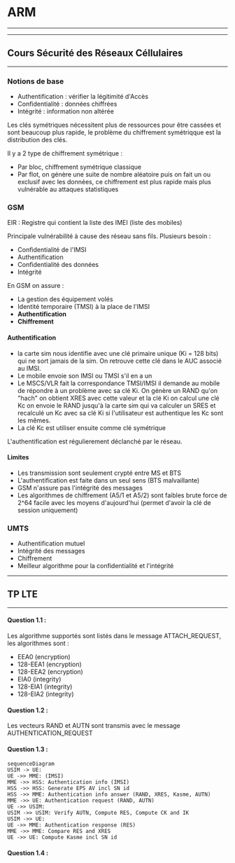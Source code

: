 # ARM

---
---

## Cours Sécurité des Réseaux Céllulaires

---

### Notions de base

* Authentification : vérifier la légitimité d'Accès
* Confidentialité : données chiffrées
* Intégrité : information non altérée

Les clés symétriques nécessitent plus de ressources pour être cassées et sont beaucoup plus rapide, le problème du chiffrement symétriqque est la distribution des clés.

Il y a 2 type de chiffrement symétrique :
* Par bloc, chiffrement symétrique classique
* Par flot, on génère une suite de nombre aléatoire puis on fait un ou exclusif avec les données, ce chiffrement est plus rapide mais plus vulnérable au attaques statistiques

### GSM

EIR : Registre qui contient la liste des IMEI (liste des mobiles)

Principale vulnérabilité à cause des réseau sans fils. Plusieurs besoin :
* Confidentialité de l'IMSI
* Authentification
* Confidentialité des données
* Intégrité

En GSM on assure :
* La gestion des équipement volés
* Identité temporaire (TMSI) à la place de l'IMSI
* **Authentification**
* **Chiffrement**

#### Authentification

* la carte sim nous identifie avec une clé primaire unique (Ki = 128 bits) qui ne sort jamais de la sim. On retrouve cette clé dans le AUC associé au IMSI.
* Le mobile envoie son IMSI ou TMSI s'il en a un
* Le MSCS/VLR fait la correspondance TMSI/IMSI il demande au mobile de répondre à un problème avec sa clé Ki. On génère un RAND qu'on "hach" on obtient XRES avec cette valeur et la clé Ki on calcul une clé Kc on envoie le RAND jusqu'à la carte sim qui va calculer un SRES et recalculé un Kc avec sa clé Ki si l'utilisateur est authentique les Kc sont les mêmes.
* La clé Kc est utiliser ensuite comme clé symétrique

L'authentification est régulierement déclanché par le réseau.

#### Limites

* Les transmission sont seulement crypté entre MS et BTS 
* L'authentification est faite dans un seul sens (BTS malvaillante)
* GSM n'assure pas l'intégrité des messages
* Les algorithmes de chiffrement (A5/1 et A5/2) sont faibles brute force de 2^64 facile avec les moyens d'aujourd'hui (permet d'avoir la clé de session uniquement)

### UMTS

* Authentification mutuel
* Intégrité des messages
* Chiffrement
* Meilleur algorithme pour la confidentialité et l'intégrité

---

## TP LTE

---
#### Question 1.1 :
Les algorithme supportés sont listés dans le message ATTACH_REQUEST, les algorithmes sont :
* EEA0 (encryption)
* 128-EEA1 (encryption)
* 128-EEA2 (encryption)
* EIA0 (integrity)
* 128-EIA1 (integrity)
* 128-EIA2 (integrity)

#### Question 1.2 :
Les vecteurs RAND et AUTN sont transmis avec le message AUTHENTICATION_REQUEST

#### Question 1.3 :

```mermaid
sequenceDiagram
USIM -> UE: 
UE ->> MME: (IMSI)
MME ->> HSS: Authentication info (IMSI)
HSS ->> HSS: Generate EPS AV incl SN id
HSS ->> MME: Authentication info answer (RAND, XRES, Kasme, AUTN)
MME ->> UE: Authentication request (RAND, AUTN)
UE ->> USIM: 
USIM ->> USIM: Verify AUTN, Compute RES, Compute CK and IK
USIM ->> UE: 
UE ->> MME: Authentication response (RES)
MME ->> MME: Compare RES and XRES
UE ->> UE: Compute Kasme incl SN id
```

 #### Question 1.4 :
 
<!--stackedit_data:
eyJoaXN0b3J5IjpbLTgyMzI2MTYyOF19
-->